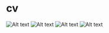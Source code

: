# cv

![Alt text](https://cloud.githubusercontent.com/assets/3449724/7507249/21dbdc38-f43b-11e4-8a7b-4eb17295b204.png)
![Alt text](https://cloud.githubusercontent.com/assets/3449724/7507250/23045a04-f43b-11e4-9476-1836df60f8ad.png)
![Alt text](https://cloud.githubusercontent.com/assets/3449724/7507252/250d63b8-f43b-11e4-98b9-36fa1c147530.png)
![Alt text](https://cloud.githubusercontent.com/assets/3449724/7507254/26aa6630-f43b-11e4-844d-3ce05623711b.png)
